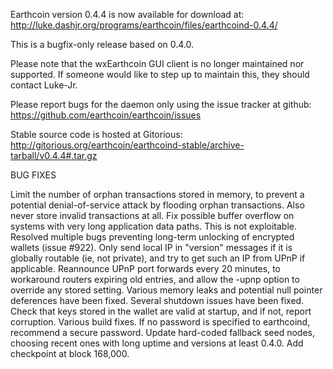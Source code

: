 Earthcoin version 0.4.4 is now available for download at:
http://luke.dashjr.org/programs/earthcoin/files/earthcoind-0.4.4/

This is a bugfix-only release based on 0.4.0.

Please note that the wxEarthcoin GUI client is no longer maintained nor supported. If someone would like to step up to maintain this, they should contact Luke-Jr.

Please report bugs for the daemon only using the issue tracker at github:
https://github.com/earthcoin/earthcoin/issues

Stable source code is hosted at Gitorious:
http://gitorious.org/earthcoin/earthcoind-stable/archive-tarball/v0.4.4#.tar.gz

BUG FIXES

Limit the number of orphan transactions stored in memory, to prevent a potential denial-of-service attack by flooding orphan transactions. Also never store invalid transactions at all.
Fix possible buffer overflow on systems with very long application data paths. This is not exploitable.
Resolved multiple bugs preventing long-term unlocking of encrypted wallets (issue #922).
Only send local IP in "version" messages if it is globally routable (ie, not private), and try to get such an IP from UPnP if applicable.
Reannounce UPnP port forwards every 20 minutes, to workaround routers expiring old entries, and allow the -upnp option to override any stored setting.
Various memory leaks and potential null pointer deferences have been
fixed.
Several shutdown issues have been fixed.
Check that keys stored in the wallet are valid at startup, and if not,
report corruption.
Various build fixes.
If no password is specified to earthcoind, recommend a secure password.
Update hard-coded fallback seed nodes, choosing recent ones with long uptime and versions at least 0.4.0.
Add checkpoint at block 168,000.

